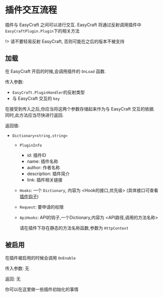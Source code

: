 # 插件交互流程

插件与 EasyCraft 之间可以进行交互. EasyCraft 将通过反射调用插件中 `EasyCraftPlugin.Plugin`下的相关方法

!> 请不要轻易反射 EasyCraft, 否则可能在之后的版本不被支持

## 加载

在 EasyCraft 开启的时候,会调用插件的 `OnLoad` 函数. 

传入参数:

* `EasyCraft.PluginHandler`的反射类型
* 与 EasyCraft 交互的 `key`

在接受到传入之后,你应当将这两个参数存储起来作为与 EasyCraft 交互的依据. 同时,此方法应当尽快进行返回.

返回值:

* `Dictionary<string,string>` 

  * `PluginInfo`
    * id: 插件ID
    * name: 插件名称
    * author: 作者名称
    * description: 插件简介
    * link: 插件相关链接
    
  * `Hooks`: 一个 `Dictionary`, 内容为 <Hook的接口,优先级> (具体接口可查看 [插件钩子](/plugin-hooks))
  
  * `Request`: 要申请的权限
  
  * `ApiHooks`: API的钩子,一个Dictionary,内容为 <API路径,调用的方法名称> 
  
    请在插件下存在静态的方法名称函数,参数为 `HttpContext`



## 被启用

在插件被启用的时候会调用 `OnEnable`

传入参数: 无

返回: 无

你可以在这里做一些插件初始化的事情
